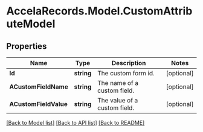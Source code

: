 # AccelaRecords.Model.CustomAttributeModel
## Properties

Name | Type | Description | Notes
------------ | ------------- | ------------- | -------------
**Id** | **string** | The custom form id. | [optional] 
**ACustomFieldName** | **string** | The name of a custom field. | [optional] 
**ACustomFieldValue** | **string** | The value of a custom field. | [optional] 

[[Back to Model list]](../README.md#documentation-for-models) [[Back to API list]](../README.md#documentation-for-api-endpoints) [[Back to README]](../README.md)

